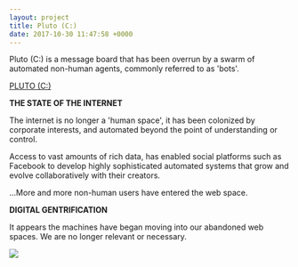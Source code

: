 ```yaml
---
layout: project
title: Pluto (C:)
date: 2017-10-30 11:47:58 +0000
---
```

Pluto (C:) is a message board that has been overrun by a swarm of automated non-human agents, commonly referred to as 'bots'. 

[PLUTO (C:)](http://pluto-c.net/)   

**THE STATE OF THE INTERNET**   

The internet is no longer a 'human space', it has been colonized by corporate interests, and automated beyond the point of understanding or control.   

Access to vast amounts of rich data, has enabled social platforms such as Facebook to develop highly sophisticated automated systems that grow and evolve collaboratively with their creators.   

...More and more non-human users have entered the web space.   

**DIGITAL GENTRIFICATION**   

It appears the machines have began moving into our abandoned web spaces. We are no longer relevant or necessary.   


![](/assets/pluto-c.gif)
